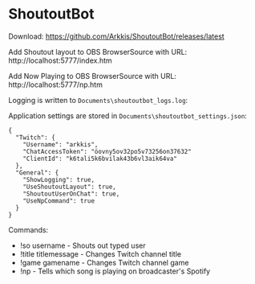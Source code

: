 # ShoutoutBot

Download: https://github.com/Arkkis/ShoutoutBot/releases/latest

Add Shoutout layout to OBS BrowserSource with URL: http://localhost:5777/index.htm

Add Now Playing to OBS BrowserSource with URL: http://localhost:5777/np.htm

Logging is written to ```Documents\shoutoutbot_logs.log```:

Application settings are stored in ```Documents\shoutoutbot_settings.json```:
```
{
  "Twitch": {
    "Username": "arkkis",
    "ChatAccessToken": "öovny5ov32po5v73256on37632"
    "ClientId": "k6tali5k6bvilak43b6vl3aik64va"
  },
  "General": {
    "ShowLogging": true,
    "UseShoutoutLayout": true,
    "ShoutoutUserOnChat": true,
    "UseNpCommand": true
  }
}
```

Commands:
- !so username - Shouts out typed user
- !title titlemessage - Changes Twitch channel title
- !game gamename - Changes Twitch channel game
- !np - Tells which song is playing on broadcaster's Spotify
